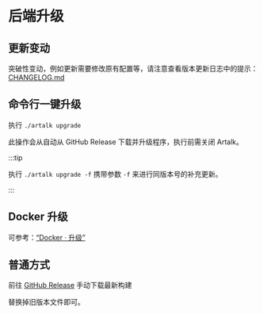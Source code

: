 # 后端升级

## 更新变动

突破性变动，例如更新需要修改原有配置等，请注意查看版本更新日志中的提示：[CHANGELOG.md](https://github.com/ArtalkJS/Artalk/blob/master/CHANGELOG.md)

## 命令行一键升级

执行 `./artalk upgrade`

此操作会从自动从 GitHub Release 下载并升级程序，执行前需关闭 Artalk。

:::tip

执行 `./artalk upgrade -f` 携带参数 `-f` 来进行同版本号的补充更新。

:::

## Docker 升级

可参考：[“Docker · 升级”](./docker.md#升级)

## 普通方式

前往 [GitHub Release](https://github.com/ArtalkJS/Artalk/releases) 手动下载最新构建

替换掉旧版本文件即可。
